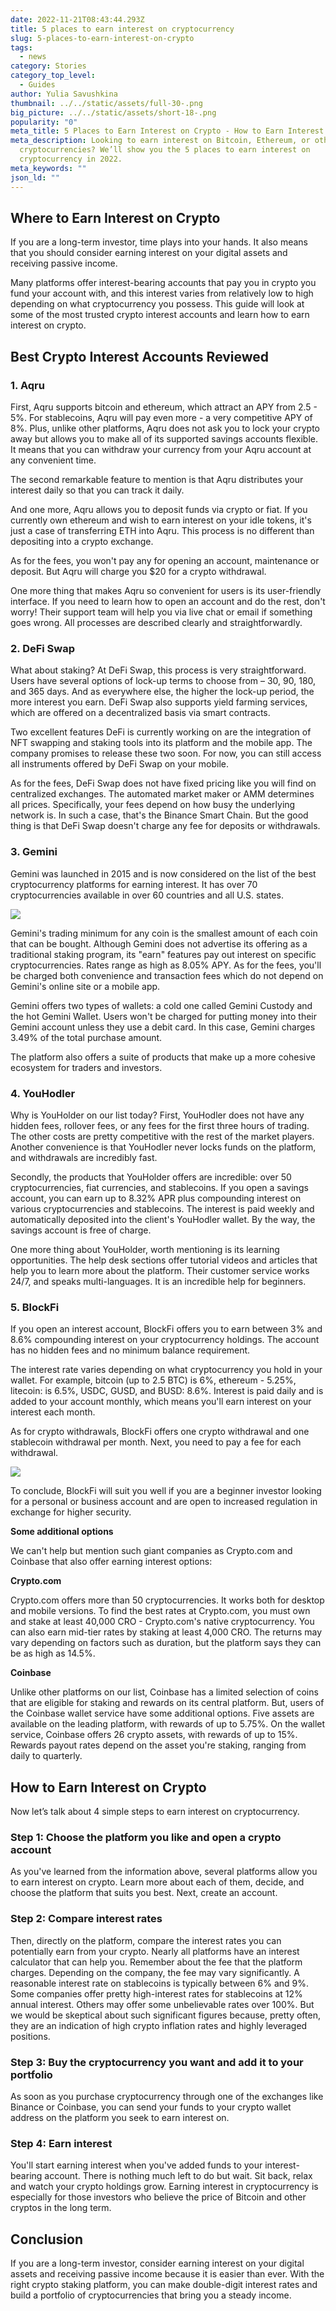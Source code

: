 ```yaml
---
date: 2022-11-21T08:43:44.293Z
title: 5 places to earn interest on cryptocurrency
slug: 5-places-to-earn-interest-on-crypto
tags:
  - news
category: Stories
category_top_level:
  - Guides
author: Yulia Savushkina
thumbnail: ../../static/assets/full-30-.png
big_picture: ../../static/assets/short-18-.png
popularity: "0"
meta_title: 5 Places to Earn Interest on Crypto - How to Earn Interest on Cryptocurrency
meta_description: Looking to earn interest on Bitcoin, Ethereum, or other
  cryptocurrencies? We’ll show you the 5 places to earn interest on
  cryptocurrency in 2022.
meta_keywords: ""
json_ld: ""
---
```

## Where to Earn Interest on Crypto

If you are a long-term investor, time plays into your hands. It also means that you should consider earning interest on your digital assets and receiving passive income. 

Many platforms offer interest-bearing accounts that pay you in crypto you fund your account with, and this interest varies from relatively low to high depending on what cryptocurrency you possess. This guide will look at some of the most trusted crypto interest accounts and learn how to earn interest on crypto. 

## Best Crypto Interest Accounts Reviewed

### 1. Aqru

First, Aqru supports bitcoin and ethereum, which attract an APY from 2.5 - 5%. For stablecoins, Aqru will pay even more - a very competitive APY of 8%. Plus, unlike other platforms, Aqru does not ask you to lock your crypto away but allows you to make all of its supported savings accounts flexible. It means that you can withdraw your currency from your Aqru account at any convenient time.

The second remarkable feature to mention is that Aqru distributes your interest daily so that you can track it daily.

And one more, Aqru allows you to deposit funds via crypto or fiat. If you currently own ethereum and wish to earn interest on your idle tokens, it's just a case of transferring ETH into Aqru. This process is no different than depositing into a crypto exchange.

As for the fees, you won't pay any for opening an account, maintenance or deposit. But Aqru will charge you $20 for a crypto withdrawal. 

One more thing that makes Aqru so convenient for users is its user-friendly interface. If you need to learn how to open an account and do the rest, don't worry! Their support team will help you via live chat or email if something goes wrong. All processes are described clearly and straightforwardly. 

### 2. DeFi Swap 

What about staking? At DeFi Swap, this process is very straightforward. Users have several options of lock-up terms to choose from – 30, 90, 180, and 365 days. And as everywhere else, the higher the lock-up period, the more interest you earn. DeFi Swap also supports yield farming services, which are offered on a decentralized basis via smart contracts. 

Two excellent features DeFi is currently working on are the integration of NFT swapping and staking tools into its platform and the mobile app. The company promises to release these two soon. For now, you can still access all instruments offered by DeFi Swap on your mobile.

As for the fees, DeFi Swap does not have fixed pricing like you will find on centralized exchanges. The automated market maker or AMM determines all prices. Specifically, your fees depend on how busy the underlying network is. In such a case, that's the Binance Smart Chain. But the good thing is that DeFi Swap doesn't charge any fee for deposits or withdrawals. 

### 3. Gemini

Gemini was launched in 2015 and is now considered on the list of the best cryptocurrency platforms for earning interest. It has over 70 cryptocurrencies available in over 60 countries and all U.S. states.

![](../../static/assets/full-32-.png)

Gemini's trading minimum for any coin is the smallest amount of each coin that can be bought. Although Gemini does not advertise its offering as a traditional staking program, its "earn" features pay out interest on specific cryptocurrencies. Rates range as high as 8.05% APY. As for the fees, you'll be charged both convenience and transaction fees which do not depend on Gemini's online site or a mobile app.

Gemini offers two types of wallets: a cold one called Gemini Custody and the hot Gemini Wallet. Users won't be charged for putting money into their Gemini account unless they use a debit card. In this case, Gemini charges 3.49% of the total purchase amount.

The platform also offers a suite of products that make up a more cohesive ecosystem for traders and investors.

### 4. YouHodler

Why is YouHolder on our list today? First, YouHodler does not have any hidden fees, rollover fees, or any fees for the first three hours of trading. The other costs are pretty competitive with the rest of the market players. Another convenience is that YouHodler never locks funds on the platform, and withdrawals are incredibly fast. 

Secondly, the products that YouHolder offers are incredible: over 50 cryptocurrencies, fiat currencies, and stablecoins. If you open a savings account, you can earn up to 8.32% APR plus compounding interest on various cryptocurrencies and stablecoins. The interest is paid weekly and automatically deposited into the client's YouHodler wallet. By the way, the savings account is free of charge.

One more thing about YouHolder, worth mentioning is its learning opportunities. The help desk sections offer tutorial videos and articles that help you to learn more about the platform. Their customer service works 24/7, and speaks multi-languages. It is an incredible help for beginners. 

### 5. BlockFi

If you open an interest account, BlockFi offers you to earn between 3% and 8.6% compounding interest on your cryptocurrency holdings. The account has no hidden fees and no minimum balance requirement.

The interest rate varies depending on what cryptocurrency you hold in your wallet. For example, bitcoin (up to 2.5 BTC) is 6%, ethereum - 5.25%, litecoin: is 6.5%, USDC, GUSD, and BUSD: 8.6%. Interest is paid daily and is added to your account monthly, which means you'll earn interest on your interest each month. 

As for crypto withdrawals, BlockFi offers one crypto withdrawal and one stablecoin withdrawal per month. Next, you need to pay a fee for each withdrawal. 

![](../../static/assets/full-31-.png)

To conclude, BlockFi will suit you well if you are a beginner investor looking for a personal or business account and are open to increased regulation in exchange for higher security.

**Some additional options**

We can't help but mention such giant companies as Crypto.com and Coinbase that also offer earning interest options: 

**Crypto.com**

Crypto.com offers more than 50 cryptocurrencies. It works both for desktop and mobile versions. To find the best rates at Crypto.com, you must own and stake at least 40,000 CRO - Crypto.com's native cryptocurrency. You can also earn mid-tier rates by staking at least 4,000 CRO. The returns may vary depending on factors such as duration, but the platform says they can be as high as 14.5%. 

**Coinbase**

Unlike other platforms on our list, Coinbase has a limited selection of coins that are eligible for staking and rewards on its central platform. But, users of the Coinbase wallet service have some additional options. Five assets are available on the leading platform, with rewards of up to 5.75%. On the wallet service, Coinbase offers 26 crypto assets, with rewards of up to 15%. Rewards payout rates depend on the asset you're staking, ranging from daily to quarterly.

## How to Earn Interest on Crypto

Now let’s talk about 4 simple steps to earn interest on cryptocurrency. 

### Step 1: Choose the platform you like and open a crypto account 

As you've learned from the information above, several platforms allow you to earn interest on crypto. Learn more about each of them, decide, and choose the platform that suits you best. Next, create an account.

### Step 2: Compare interest rates

Then, directly on the platform, compare the interest rates you can potentially earn from your crypto. Nearly all platforms have an interest calculator that can help you. Remember about the fee that the platform charges. Depending on the company, the fee may vary significantly. A reasonable interest rate on stablecoins is typically between 6% and 9%. Some companies offer pretty high-interest rates for stablecoins at 12% annual interest. Others may offer some unbelievable rates over 100%. But we would be skeptical about such significant figures because, pretty often, they are an indication of high crypto inflation rates and highly leveraged positions.

### Step 3: Buy the cryptocurrency you want and add it to your portfolio

As soon as you purchase cryptocurrency through one of the exchanges like Binance or Coinbase, you can send your funds to your crypto wallet address on the platform you seek to earn interest on.

### Step 4: Earn interest

You'll start earning interest when you've added funds to your interest-bearing account. There is nothing much left to do but wait. Sit back, relax and watch your crypto holdings grow. Earning interest in cryptocurrency is especially for those investors who believe the price of Bitcoin and other cryptos in the long term.  

## Conclusion 

If you are a long-term investor, consider earning interest on your digital assets and receiving passive income because it is easier than ever. With the right crypto staking platform, you can make double-digit interest rates and build a portfolio of cryptocurrencies that bring you a steady income.